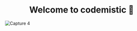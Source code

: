 # <h1 align ="center"> Welcome to codemistic 🎉 </h1>


![Capture 4](https://user-images.githubusercontent.com/96974600/193247490-053cf9e5-cb91-41ee-98cb-ef290d6b65f5.PNG)
